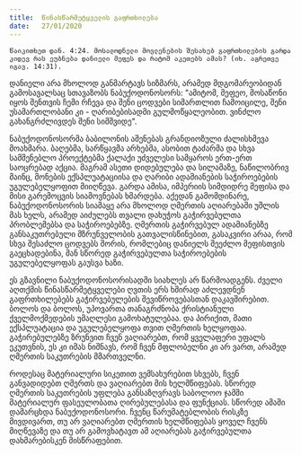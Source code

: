```yaml
---
title:  წინასწარმეტყველის გაფრთხილება
date:   27/01/2020
---
```


`წაიკითხეთ დან. 4:24. მოსალოდნელი მოვლენების შესახებ გაფრთხილების გარდა კიდევ რას ეუბნება დანიელი მეფეს და რატომ აკეთებს ამას? (იხ. აგრეთვე იგავ. 14:31).`

დანიელი არა მხოლოდ განმარტავს სიზმარს, არამედ მდგომარეობიდან გამოსავალსაც სთავაზობს ნაბუქოდონოსორს: "ამიტომ, მეფეო, მოსაწონი იყოს შენთვის ჩემი რჩევა და შენი ცოდვები სიმართლით ჩამოიცილე, შენი უსამართლობანი კი - ღარიბებისადმი გულმოწყალეობით. ვინძლო გახანგრძლივდეს შენი სიმშვიდე".

ნაბუქოდონოსორმა ბაბილონის აშენებას გრანდიოზული ძალისხმევა მოახმარა. ბაღებმა, სარწყავმა არხებმა, ასობით ტაძარმა და სხვა სამშენებლო პროექტებმა ქალაქი უძველესი სამყაროს ერთ-ერთ საოცრებად აქცია. მაგრამ ასეთი დიდებულება და სილამაზე, ნაწილობრივ მაინც, მონების ექსპლუატაციისა და ღარიბი ადამიანების საჭიროებების უგულებელყოფით მიიღწევა. გარდა ამისა, იმპერიის სიმდიდრე მეფისა და მისი გარემოცვის სიამოვნებას ხმარდება. აქედან გამომდინარე, ნაბუქოდონოსორის სიამაყე არა მხოლოდ ღმერთის აღიარებაში უშლის მას ხელს, არამედ აიძულებს თვალი დახუჭოს გაჭირვებულთა პრობლემებსა და საჭიროებებზე. ღმერთის გაჭირვებულ ადამიანებზე განსაკუთრებული მზრუნველობის გათვალისწინებით, გასაკვირი არაა, რომ სხვა შესაძლო ცოდვებს შორის, რომლებიც დანიელს შეეძლო მეფისთვის გაეცხადებინა, მან სწორედ გაჭირვებულთა საჭიროებების უგულებელყოფას გაუსვა ხაზი.

ეს გზავნილი ნაბუქოდონოსორისადმი სიახლეს არ წარმოადგენს. ძველი აღთქმის წინასწარმეტყველები ღვთის ერს ხშირად აძლევდნენ გაფრთხილებებს გაჭირვებულების შევიწროვებასთან დაკავშირებით. ბოლოს და ბოლოს, უპოვართა თანაგრძნობა ქრისტიანული ქველმოქმედების უმაღლესი გამოხატულებაა. და პირიქით, მათი ექსპლუატაცია და უგულებელყოფა თვით ღმერთის ხელყოფაა. გაჭირებულებზე ზრუნვით ჩვენ ვაღიარებთ, რომ ყველაფერი უფალს ეკუთვნის, ეს კი იმას ნიშნავს, რომ ჩვენ მფლობელნი კი არ ვართ, არამედ ღმერთის საკუთრების მმართველნი.

როდესაც მატერიალური სიკეთით ვემსახურებით სხვებს, ჩვენ განვადიდებთ ღმერთს და ვაღიარებთ მის ხელმწიფებას. სწორედ ღმერთის საკუთრების უფლება განსაზღვრავს საბოლოო ჯამში მატერიალურ ფასეულობათა ღირებულებასა და ფუნქციას. სწორედ ამაში დამარცხდა ნაბუქოდონოსორი. ჩვენც წარუმატებლობის რისკზე მივდივართ, თუ არ ვაღიარებთ ღმერთის ხელმწიფებას ყოველ ჩვენს მიღწევაზე და თუ არ გამოვხატავთ ამ აღიარებას გაჭირვებულთა დახმარებისკენ მისწრაფებით.
